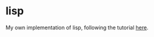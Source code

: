 lisp
====

My own implementation of lisp, following the tutorial [here](http://www.buildyourownlisp.com/).

